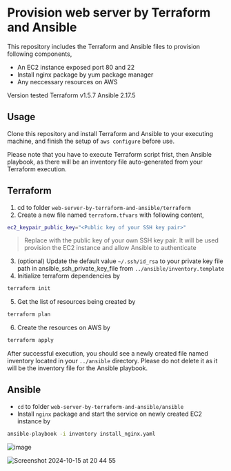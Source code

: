 # Provision web server by Terraform and Ansible

 This repository includes the Terraform and Ansible files to provision following components,

- An EC2 instance exposed port 80 and 22
- Install nginx package by yum package manager
- Any neccessary resources on AWS
  
Version tested
Terraform v1.5.7
Ansible 2.17.5
## Usage
Clone this repository and install Terraform and Ansible to your executing machine, and finish the setup of `aws configure` before use.

Please note that you have to execute Terraform script frist, then Ansible playbook, as there will be an inventory file auto-generated from your Terraform execution.

## Terraform
1. cd to folder `web-server-by-terraform-and-ansible/terraform`
2. Create a new file named `terraform.tfvars` with following content,
```bash
ec2_keypair_public_key="<Public key of your SSH key pair>"
```

>  Replace <Public key of your SSH key pair> with the public key of your own SSH key pair.
>  It will be used provision the EC2 instance and allow Ansible to authenticate

3. (optional) Update the default value `~/.ssh/id_rsa` to your private key file path in ansible_ssh_private_key_file from `../ansible/inventory.template`
4. Initialize terraform dependencies by
```bash
terraform init
```
5. Get the list of resources being created by
```bash
terraform plan
```
6. Create the resources on AWS by
```bash
terraform apply
```
After successful execution, you should see a newly created file named inventory located in your `../ansible` directory. Please do not delete it as it will be the inventory file for the Ansible playbook.

## Ansible
- `cd` to folder `web-server-by-terraform-and-ansible/ansible`
- Install `nginx` package and start the service on newly created EC2 instance by
```bash
ansible-playbook -i inventory install_nginx.yaml
```

![image](https://github.com/user-attachments/assets/7e5f5a8a-773b-4e0e-872f-4fbb95de61e9)

![Screenshot 2024-10-15 at 20 44 55](https://github.com/user-attachments/assets/014a7c0f-3342-4238-9c4a-f973c608ccd9)
